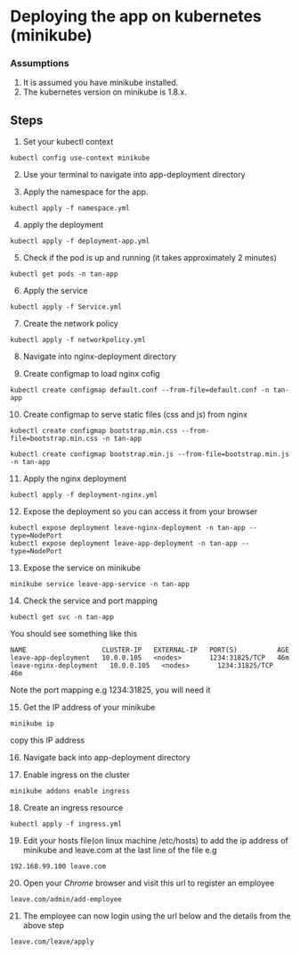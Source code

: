 # Deploying the app on kubernetes (minikube)
### Assumptions
1. It is assumed you have minikube installed.
2. The kubernetes version on minikube is 1.8.x.

## Steps

1. Set your kubectl context
```
kubectl config use-context minikube
```
2. Use your terminal to navigate into app-deployment directory

3. Apply the namespace for the app.

```
kubectl apply -f namespace.yml
```
4. apply the deployment 
```
kubectl apply -f deployment-app.yml
```
5. Check if the pod is up and running (it takes approximately 2 minutes)
```
kubectl get pods -n tan-app
```
6. Apply the service
```
kubectl apply -f Service.yml
```
7. Create the network policy
```
kubectl apply -f networkpolicy.yml
```
8. Navigate into nginx-deployment directory

9. Create configmap to load nginx cofig
```
kubectl create configmap default.conf --from-file=default.conf -n tan-app
```
10. Create configmap to serve static files (css and js) from nginx
```
kubectl create configmap bootstrap.min.css --from-file=bootstrap.min.css -n tan-app
```
```
kubectl create configmap bootstrap.min.js --from-file=bootstrap.min.js -n tan-app
```
11. Apply the nginx deployment
```
kubectl apply -f deployment-nginx.yml
```

12. Expose the deployment so you can access it from your browser
```
kubectl expose deployment leave-nginx-deployment -n tan-app --type=NodePort
kubectl expose deployment leave-app-deployment -n tan-app --type=NodePort
```
13. Expose the service on minikube
```
minikube service leave-app-service -n tan-app
```
14. Check the service and port mapping
```
kubectl get svc -n tan-app
```
You should see something like this
```
NAME                   CLUSTER-IP   EXTERNAL-IP   PORT(S)          AGE
leave-app-deployment   10.0.0.105   <nodes>       1234:31825/TCP   46m
leave-nginx-deployment   10.0.0.105   <nodes>       1234:31825/TCP   46m
```
Note the port mapping e.g 1234:31825, you will need it

15. Get the IP address of your minikube

```
minikube ip
```
copy this IP address

16. Navigate back into app-deployment directory

17. Enable ingress on the cluster
```
minikube addons enable ingress
```
18. Create an ingress resource
```
kubectl apply -f ingress.yml
```
19. Edit your hosts file(on linux machine /etc/hosts) to add the ip address of minikube and leave.com at the last line of the file e.g
```
192.168.99.100 leave.com
```
20. Open your *Chrome* browser and visit this url to register an employee
```
leave.com/admin/add-employee
```
21. The employee can now login using the url below and the details from the above step
```
leave.com/leave/apply
```
